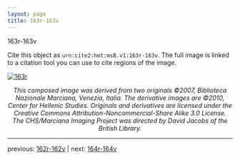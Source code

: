 ```yaml
---
layout: page
title: 163r-163v
---
```


163r-163v

Cite this object as `urn:cite2:hmt:msB.v1:163r-163v`. The full image is linked to a citation tool you can use to cite regions of the image.

[![163r](http://www.homermultitext.org/iipsrv?IIIF=/project/homer/pyramidal/deepzoom/hmt/vbbifolio/v1/vb_162v_163r.tif/full/800,/0/default.jpg)](http://www.homermultitext.org/ict2/?urn=urn:cite2:hmt:vbbifolio.v1:vb_162v_163r) 

<p style="text-align: center; font-style: italic;">This composed image was derived from two originals ©2007, Biblioteca Nazionale Marciana, Venezia, Italia. The derivative images are ©2010, Center for Hellenic Studies. Originals and derivatives are licensed under the Creative Commons Attribution-Noncommercial-Share Alike 3.0 License. The CHS/Marciana Imaging Project was directed by David Jacobs of the British Library.</p>

---

previous: [162r-162v](../162r-162v/) | next: [164r-164v](../164r-164v/)